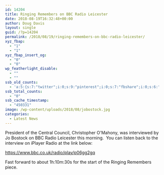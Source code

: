 ```yaml
---
id: 14204
title: Ringing Remembers on BBC Radio Leicester
date: 2018-08-19T16:32:48+00:00
author: Doug Davis
layout: single
guid: /?p=14204
permalink: /2018/08/19/ringing-remembers-on-bbc-radio-leicester/
xyz_fbap:
  - "1"
  - "1"
xyz_fbap_insert_og:
  - "0"
  - "0"
wp_featherlight_disable:
  - ""
  - ""
ssb_old_counts:
  - 'a:5:{s:7:"twitter";i:0;s:9:"pinterest";i:0;s:7:"fbshare";i:0;s:6:"reddit";i:0;s:6:"tumblr";N;}'
ssb_total_counts:
  - "0"
ssb_cache_timestamp:
  - "450331"
image: /wp-content/uploads/2018/08/jobostock.jpg
categories:
  - Latest News
---
```

President of the Central Council, Christopher O&apos;Mahony, was interviewed by Jo Bostock on BBC Radio Leicester this morning.  You can listen back to the interview on iPlayer Radio at the link below:

https://www.bbc.co.uk/radio/play/p06gg2gq

Fast forward to about 1h:10m:30s for the start of the Ringing Remembers piece.
